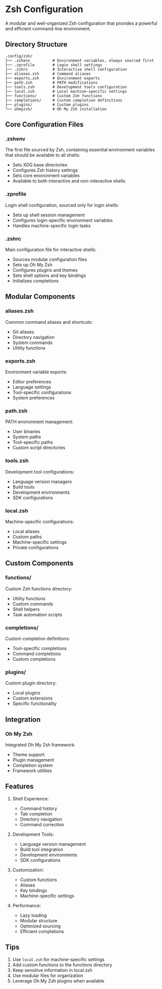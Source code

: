 # Zsh Configuration

A modular and well-organized Zsh configuration that provides a powerful and efficient command-line environment.

## Directory Structure

```
.config/zsh/
├── .zshenv          # Environment variables, always sourced first
├── .zprofile        # Login shell settings
├── .zshrc           # Interactive shell configuration
├── aliases.zsh      # Command aliases
├── exports.zsh      # Environment exports
├── path.zsh         # PATH modifications
├── tools.zsh        # Development tools configuration
├── local.zsh        # Local machine-specific settings
├── functions/       # Custom Zsh functions
├── completions/     # Custom completion definitions
├── plugins/         # Custom plugins
└── ohmyzsh/         # Oh My Zsh installation
```

## Core Configuration Files

### .zshenv

The first file sourced by Zsh, containing essential environment variables that should be available to all shells:
- Sets XDG base directories
- Configures Zsh history settings
- Sets core environment variables
- Available to both interactive and non-interactive shells

### .zprofile

Login shell configuration, sourced only for login shells:
- Sets up shell session management
- Configures login-specific environment variables
- Handles machine-specific login tasks

### .zshrc

Main configuration file for interactive shells:
- Sources modular configuration files
- Sets up Oh My Zsh
- Configures plugins and themes
- Sets shell options and key bindings
- Initializes completions

## Modular Components

### aliases.zsh

Common command aliases and shortcuts:
- Git aliases
- Directory navigation
- System commands
- Utility functions

### exports.zsh

Environment variable exports:
- Editor preferences
- Language settings
- Tool-specific configurations
- System preferences

### path.zsh

PATH environment management:
- User binaries
- System paths
- Tool-specific paths
- Custom script directories

### tools.zsh

Development tool configurations:
- Language version managers
- Build tools
- Development environments
- SDK configurations

### local.zsh

Machine-specific configurations:
- Local aliases
- Custom paths
- Machine-specific settings
- Private configurations

## Custom Components

### functions/

Custom Zsh functions directory:
- Utility functions
- Custom commands
- Shell helpers
- Task automation scripts

### completions/

Custom completion definitions:
- Tool-specific completions
- Command completions
- Custom completions

### plugins/

Custom plugin directory:
- Local plugins
- Custom extensions
- Specific functionality

## Integration

### Oh My Zsh

Integrated Oh My Zsh framework:
- Theme support
- Plugin management
- Completion system
- Framework utilities

## Features

1. Shell Experience:
   - Command history
   - Tab completion
   - Directory navigation
   - Command correction

2. Development Tools:
   - Language version management
   - Build tool integration
   - Development environments
   - SDK configurations

3. Customization:
   - Custom functions
   - Aliases
   - Key bindings
   - Machine-specific settings

4. Performance:
   - Lazy loading
   - Modular structure
   - Optimized sourcing
   - Efficient completions

## Tips

1. Use `local.zsh` for machine-specific settings
2. Add custom functions to the functions directory
3. Keep sensitive information in local.zsh
4. Use modular files for organization
5. Leverage Oh My Zsh plugins when available 